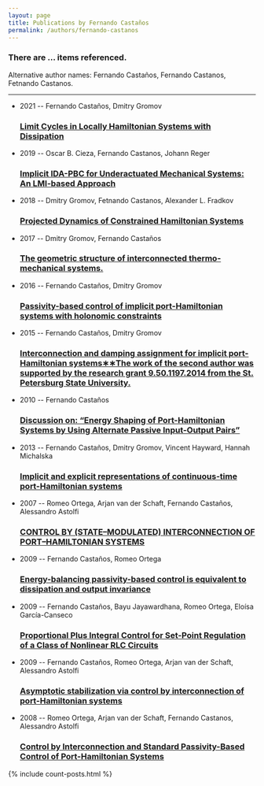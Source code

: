 ```yaml
---
layout: page
title: Publications by Fernando Castaños
permalink: /authors/fernando-castanos
---
```


<h3 id="number-posts">There are ... items referenced.</h3>
<p id='info-authors'>Alternative author names: Fernando Castaños, Fernando Castanos, Fetnando Castanos.</p>
<hr />
<ul class="post-list">
<li><span class='post-meta'>2021 -- Fernando Castaños, Dmitry Gromov</span><h3><a class='post-link' href="{{ site.baseurl }}/limit-cycles-in-locally-hamiltonian-systems-with-dissipation">Limit Cycles in Locally Hamiltonian Systems with Dissipation</a></h3></li>
<li><span class='post-meta'>2019 -- Oscar B. Cieza, Fernando Castanos, Johann Reger</span><h3><a class='post-link' href="{{ site.baseurl }}/implicit-ida-pbc-for-underactuated-mechanical-systems-an-lmi-based-approach">Implicit IDA-PBC for Underactuated Mechanical Systems: An LMI-based Approach</a></h3></li>
<li><span class='post-meta'>2018 -- Dmitry Gromov, Fetnando Castanos, Alexander L. Fradkov</span><h3><a class='post-link' href="{{ site.baseurl }}/projected-dynamics-of-constrained-hamiltonian-systems">Projected Dynamics of Constrained Hamiltonian Systems</a></h3></li>
<li><span class='post-meta'>2017 -- Dmitry Gromov, Fernando Castaños</span><h3><a class='post-link' href="{{ site.baseurl }}/the-geometric-structure-of-interconnected-thermo-mechanical-systems">The geometric structure of interconnected thermo-mechanical systems.</a></h3></li>
<li><span class='post-meta'>2016 -- Fernando Castaños, Dmitry Gromov</span><h3><a class='post-link' href="{{ site.baseurl }}/passivity-based-control-of-implicit-port-hamiltonian-systems-with-holonomic-constraints">Passivity-based control of implicit port-Hamiltonian systems with holonomic constraints</a></h3></li>
<li><span class='post-meta'>2015 -- Fernando Castaños, Dmitry Gromov</span><h3><a class='post-link' href="{{ site.baseurl }}/interconnection-and-damping-assignment-for-implicit-port-hamiltonian-systems-the-work-of-the-second-author-was-supported-by-the-research-grant-9-50-1197-2014-from-the-st-petersburg-state-university">Interconnection and damping assignment for implicit port-Hamiltonian systems∗∗The work of the second author was supported by the research grant 9.50.1197.2014 from the St. Petersburg State University.</a></h3></li>
<li><span class='post-meta'>2010 -- Fernando Castaños</span><h3><a class='post-link' href="{{ site.baseurl }}/discussion-on-energy-shaping-of-port-hamiltonian-systems-by-using-alternate-passive-input-output-pairs">Discussion on: “Energy Shaping of Port-Hamiltonian Systems by Using Alternate Passive Input-Output Pairs”</a></h3></li>
<li><span class='post-meta'>2013 -- Fernando Castaños, Dmitry Gromov, Vincent Hayward, Hannah Michalska</span><h3><a class='post-link' href="{{ site.baseurl }}/implicit-and-explicit-representations-of-continuous-time-port-hamiltonian-systems">Implicit and explicit representations of continuous-time port-Hamiltonian systems</a></h3></li>
<li><span class='post-meta'>2007 -- Romeo Ortega, Arjan van der Schaft, Fernando Castaños, Alessandro Astolfi</span><h3><a class='post-link' href="{{ site.baseurl }}/control-by-state-modulated-interconnection-of-port-hamiltonian-systems">CONTROL BY (STATE–MODULATED) INTERCONNECTION OF PORT–HAMILTONIAN SYSTEMS</a></h3></li>
<li><span class='post-meta'>2009 -- Fernando Castaños, Romeo Ortega</span><h3><a class='post-link' href="{{ site.baseurl }}/energy-balancing-passivity-based-control-is-equivalent-to-dissipation-and-output-invariance">Energy-balancing passivity-based control is equivalent to dissipation and output invariance</a></h3></li>
<li><span class='post-meta'>2009 -- Fernando Castaños, Bayu Jayawardhana, Romeo Ortega, Eloísa García-Canseco</span><h3><a class='post-link' href="{{ site.baseurl }}/proportional-plus-integral-control-for-set-point-regulation-of-a-class-of-nonlinear-rlc-circuits">Proportional Plus Integral Control for Set-Point Regulation of a Class of Nonlinear RLC Circuits</a></h3></li>
<li><span class='post-meta'>2009 -- Fernando Castaños, Romeo Ortega, Arjan van der Schaft, Alessandro Astolfi</span><h3><a class='post-link' href="{{ site.baseurl }}/asymptotic-stabilization-via-control-by-interconnection-of-port-hamiltonian-systems">Asymptotic stabilization via control by interconnection of port-Hamiltonian systems</a></h3></li>
<li><span class='post-meta'>2008 -- Romeo Ortega, Arjan van der Schaft, Fernando Castanos, Alessandro Astolfi</span><h3><a class='post-link' href="{{ site.baseurl }}/control-by-interconnection-and-standard-passivity-based-control-of-port-hamiltonian-systems">Control by Interconnection and Standard Passivity-Based Control of Port-Hamiltonian Systems</a></h3></li>

</ul>
{% include count-posts.html %}

